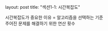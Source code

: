 layout: post 
title: "섹션1-1: 시간복잡도"

<p> 시간복잡도가 중요한 이유 = 알고리즘을 선택하는 기준 <br>
    주어진 문제를 해결하기 위한 연산 횟수 </p></br>

